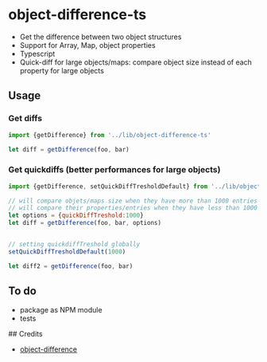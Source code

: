 # object-difference-ts
- Get the difference between two object structures
- Support for Array, Map, object properties
- Typescript
- Quick-diff for large objects/maps: compare object size instead of each property for large objects

## Usage

### Get diffs

```javascript
import {getDifference} from '../lib/object-difference-ts'

let diff = getDifference(foo, bar)
```


### Get quickdiffs (better performances for large objects)

```javascript
import {getDifference, setQuickDiffTresholdDefault} from '../lib/object-difference-ts'

// will compare objets/maps size when they have more than 1000 entries
// will compare their properties/entries when they have less than 1000 entries
let options = {quickDiffTreshold:1000}
let diff = getDifference(foo, bar, options)


// setting quickdiffTreshold globally
setQuickDiffTresholdDefault(1000)

let diff2 = getDifference(foo, bar)
```

## To do
- package as NPM module
- tests

## Credits
- [object-difference](https://github.com/xaviervia/object-difference)